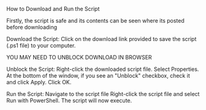 How to Download and Run the Script

Firstly, the script is safe and its contents can be seen where its posted before downloading

Download the Script:
Click on the download link provided to save the script (.ps1 file) to your computer.

YOU MAY NEED TO UNBLOCK DOWNLOAD IN BROWSER

Unblock the Script:
Right-click the downloaded script file.
Select Properties.
At the bottom of the window, if you see an "Unblock" checkbox, check it and click Apply.
Click OK.


Run the Script:
Navigate to the script file
Right-click the script file and select Run with PowerShell.
The script will now execute.
